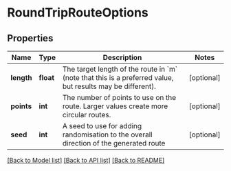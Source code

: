 # RoundTripRouteOptions

## Properties
Name | Type | Description | Notes
------------ | ------------- | ------------- | -------------
**length** | **float** | The target length of the route in &#x60;m&#x60; (note that this is a preferred value, but results may be different). | [optional] 
**points** | **int** | The number of points to use on the route. Larger values create more circular routes. | [optional] 
**seed** | **int** | A seed to use for adding randomisation to the overall direction of the generated route | [optional] 

[[Back to Model list]](../README.md#documentation_for_models) [[Back to API list]](../README.md#documentation_for_api_endpoints) [[Back to README]](../README.md)

